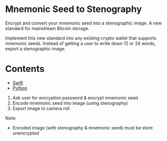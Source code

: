 # Mnemonic Seed to Stenography

Encrypt and convert your mnemonic seed into a stenographic image. A new standard for mainstream Bitcoin storage.

Implement this new standard into any existing crypto wallet that supports mnemonic seeds. Instead of getting a user to write down 12 or 24 words, export a stenographic image. 

# Contents

* [Swift](mnemonic-stenography-swift)
* [Python](mnemonic-stenography-python)

1. Ask user for encryption password & encrypt mnemonic seed
2. Encode mnemonic seed into image (using stenography)
3. Export image to camera roll

Note:
- Encoded image (with stenography & mnemonic seed) must be store unencrypted
